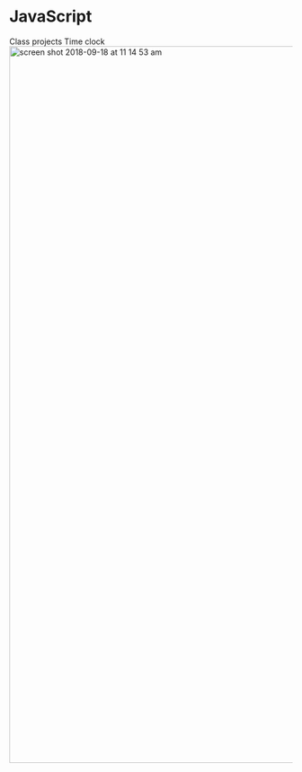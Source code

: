 # JavaScript
Class projects
Time clock
<img width="1276" alt="screen shot 2018-09-18 at 11 14 53 am" src="https://user-images.githubusercontent.com/29130101/45697757-7d51b380-bb34-11e8-9515-d4e0b60afe92.png">
